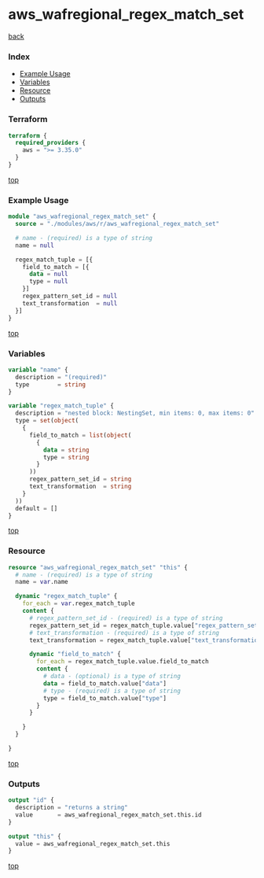 # aws_wafregional_regex_match_set

[back](../aws.md)

### Index

- [Example Usage](#example-usage)
- [Variables](#variables)
- [Resource](#resource)
- [Outputs](#outputs)

### Terraform

```terraform
terraform {
  required_providers {
    aws = ">= 3.35.0"
  }
}
```

[top](#index)

### Example Usage

```terraform
module "aws_wafregional_regex_match_set" {
  source = "./modules/aws/r/aws_wafregional_regex_match_set"

  # name - (required) is a type of string
  name = null

  regex_match_tuple = [{
    field_to_match = [{
      data = null
      type = null
    }]
    regex_pattern_set_id = null
    text_transformation  = null
  }]
}
```

[top](#index)

### Variables

```terraform
variable "name" {
  description = "(required)"
  type        = string
}

variable "regex_match_tuple" {
  description = "nested block: NestingSet, min items: 0, max items: 0"
  type = set(object(
    {
      field_to_match = list(object(
        {
          data = string
          type = string
        }
      ))
      regex_pattern_set_id = string
      text_transformation  = string
    }
  ))
  default = []
}
```

[top](#index)

### Resource

```terraform
resource "aws_wafregional_regex_match_set" "this" {
  # name - (required) is a type of string
  name = var.name

  dynamic "regex_match_tuple" {
    for_each = var.regex_match_tuple
    content {
      # regex_pattern_set_id - (required) is a type of string
      regex_pattern_set_id = regex_match_tuple.value["regex_pattern_set_id"]
      # text_transformation - (required) is a type of string
      text_transformation = regex_match_tuple.value["text_transformation"]

      dynamic "field_to_match" {
        for_each = regex_match_tuple.value.field_to_match
        content {
          # data - (optional) is a type of string
          data = field_to_match.value["data"]
          # type - (required) is a type of string
          type = field_to_match.value["type"]
        }
      }

    }
  }

}
```

[top](#index)

### Outputs

```terraform
output "id" {
  description = "returns a string"
  value       = aws_wafregional_regex_match_set.this.id
}

output "this" {
  value = aws_wafregional_regex_match_set.this
}
```

[top](#index)